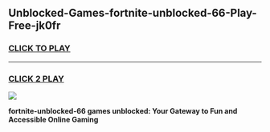 
## Unblocked-Games-fortnite-unblocked-66-Play-Free-jk0fr
<h3>
<a href="https://premium76.site?title=fortnite-unblocked-66&ref=20M">CLICK TO PLAY</a></h3>
<hr>

<h3>
<a href="https://premium76.site?title=fortnite-unblocked-66&ref=20M">CLICK 2 PLAY</a>
  
</h3>

<a href="https://premium76.site?title=fortnite-unblocked-66&ref=19M"><img src="https://clearcache.store/games.png"></a>


**fortnite-unblocked-66 games unblocked: Your Gateway to Fun and Accessible Online Gaming**
